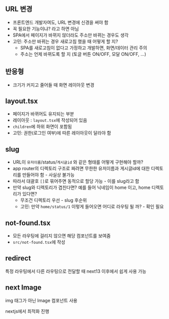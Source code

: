 ## URL 변경

- 프론트엔드 개발자여도, URL 변경에 신경을 써야 함
- 꼭 필요한 기능이냐? 라고 하면 아님
- SPA에서 페이지가 바뀌지 않더라도 주소만 바뀌는 경우도 생각
- 고민: 주소만 바뀌는 경우 새로고침 했을 때 어떻게 할 지?
	- SPA를 새로고침이 없다고 가정하고 개발하면, 화면/데이터 관리 주의
	- 주소는 언제 바뀌도록 할 지 (토글 버튼 ON/OFF, 모달 ON/OFF, ...)
## 반응형

- 크기가 커지고 줄어들 때 화면 레이아웃 변경

## layout.tsx

- 페이지가 바뀌어도 유지되는 부분
- 레이아웃 : `layout.tsx`에 작성되어 있음
- `children`에 하위 화면이 포함됨
- 고민: 권한(로그인 여부)에 따른 레이아웃이 달라야 함
## slug

- URL이 `유저이름`/status/`게시글id` 와 같은 형태를 어떻게 구현해야 할까?
- app router의 디렉토리 구조로 짜려면 무한한 유저이름과 게시글id에 대한 디렉토리를 만들어야 함 - 사실상 불가능
- 따라서 대괄호 `[]`로 묶어주면 동적으로 할당 가능 - 이를 slug라고 함
- 만약 slug와 디렉토리가 겹친다면? 예를 들어 닉네임이 home 이고, home 디렉토리가 있다면?
	- 무조건 디렉토리 우선 - slug 후순위
	- 고민: 만약 `home/status/1` 이렇게 들어오면 어디로 라우팅 될 까? - 확인 필요

## not-found.tsx

- 모든 라우팅에 걸리지 않으면 해당 컴포넌트를 보여줌
- `src/not-found.tsx`에 작성

## redirect

특정 라우팅에서 다른 라우팅으로 전달할 때 next13 이후에서 쉽게 사용 가능

## next Image

img 태그가 아닌 Image 컴포넌트 사용

nextjs에서 최적화 진행